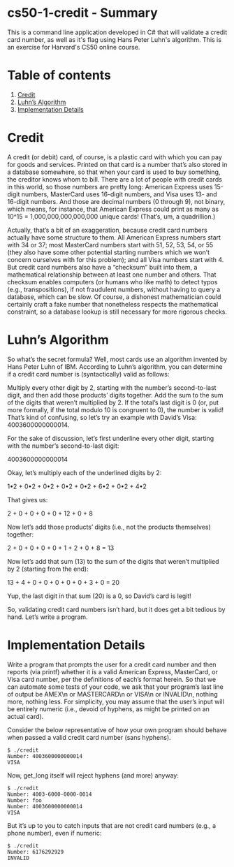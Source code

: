 # cs50-1-credit - Summary
This is a command line application developed in C# that will validate a credit card number, as well as it's flag using Hans Peter Luhn's algorithm. This is an exercise for Harvard's CS50 online course.

# Table of contents
1. [Credit](https://github.com/Nimikro/cs50-1-credit#credit)
2. [Luhn’s Algorithm](https://github.com/Nimikro/cs50-1-credit#luhns-algorithm)
3. [Implementation Details](https://github.com/Nimikro/cs50-1-credit#implementation-details)

# Credit
A credit (or debit) card, of course, is a plastic card with which you can pay for goods and services. Printed on that card is a number that’s also stored in a database somewhere, so that when your card is used to buy something, the creditor knows whom to bill. There are a lot of people with credit cards in this world, so those numbers are pretty long: American Express uses 15-digit numbers, MasterCard uses 16-digit numbers, and Visa uses 13- and 16-digit numbers. And those are decimal numbers (0 through 9), not binary, which means, for instance, that American Express could print as many as 10^15 = 1,000,000,000,000,000 unique cards! (That’s, um, a quadrillion.)

Actually, that’s a bit of an exaggeration, because credit card numbers actually have some structure to them. All American Express numbers start with 34 or 37; most MasterCard numbers start with 51, 52, 53, 54, or 55 (they also have some other potential starting numbers which we won’t concern ourselves with for this problem); and all Visa numbers start with 4. But credit card numbers also have a “checksum” built into them, a mathematical relationship between at least one number and others. That checksum enables computers (or humans who like math) to detect typos (e.g., transpositions), if not fraudulent numbers, without having to query a database, which can be slow. Of course, a dishonest mathematician could certainly craft a fake number that nonetheless respects the mathematical constraint, so a database lookup is still necessary for more rigorous checks.

# Luhn’s Algorithm
So what’s the secret formula? Well, most cards use an algorithm invented by Hans Peter Luhn of IBM. According to Luhn’s algorithm, you can determine if a credit card number is (syntactically) valid as follows:

Multiply every other digit by 2, starting with the number’s second-to-last digit, and then add those products’ digits together.
Add the sum to the sum of the digits that weren’t multiplied by 2.
If the total’s last digit is 0 (or, put more formally, if the total modulo 10 is congruent to 0), the number is valid!
That’s kind of confusing, so let’s try an example with David’s Visa: 4003600000000014.

For the sake of discussion, let’s first underline every other digit, starting with the number’s second-to-last digit:

4003600000000014

Okay, let’s multiply each of the underlined digits by 2:

1•2 + 0•2 + 0•2 + 0•2 + 0•2 + 6•2 + 0•2 + 4•2

That gives us:

2 + 0 + 0 + 0 + 0 + 12 + 0 + 8

Now let’s add those products’ digits (i.e., not the products themselves) together:

2 + 0 + 0 + 0 + 0 + 1 + 2 + 0 + 8 = 13

Now let’s add that sum (13) to the sum of the digits that weren’t multiplied by 2 (starting from the end):

13 + 4 + 0 + 0 + 0 + 0 + 0 + 3 + 0 = 20

Yup, the last digit in that sum (20) is a 0, so David’s card is legit!

So, validating credit card numbers isn’t hard, but it does get a bit tedious by hand. Let’s write a program.

# Implementation Details
Write a program that prompts the user for a credit card number and then reports (via printf) whether it is a valid American Express, MasterCard, or Visa card number, per the definitions of each’s format herein. So that we can automate some tests of your code, we ask that your program’s last line of output be AMEX\n or MASTERCARD\n or VISA\n or INVALID\n, nothing more, nothing less. For simplicity, you may assume that the user’s input will be entirely numeric (i.e., devoid of hyphens, as might be printed on an actual card).

Consider the below representative of how your own program should behave when passed a valid credit card number (sans hyphens).
```
$ ./credit
Number: 4003600000000014
VISA
```
Now, get_long itself will reject hyphens (and more) anyway:
```
$ ./credit
Number: 4003-6000-0000-0014
Number: foo
Number: 4003600000000014
VISA
```
But it’s up to you to catch inputs that are not credit card numbers (e.g., a phone number), even if numeric:
```
$ ./credit
Number: 6176292929
INVALID
```
